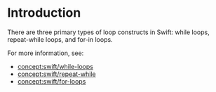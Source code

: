 # Introduction

There are three primary types of loop constructs in Swift: while loops, repeat-while loops, and for-in loops.

For more information, see:

- [concept:swift/while-loops]()
- [concept:swift/repeat-while]()
- [concept:swift/for-loops]()

